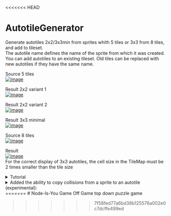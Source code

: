 <<<<<<< HEAD
# AutotileGenerator
Generate autotiles 2x2/3x3min from sprites whith 5 tiles or 3x3 from 8 tiles, and add to tileset.<br>
The autotile name defines the name of the sprite from which it was created.<br>
You can add autotiles to an existing tileset. Old tiles can be replaced with new autotiles if they have the same name.

Source 5 tiles <br>
  <a href="https://imgbb.com/"><img src="https://i.ibb.co/wrbf003/image.png" alt="image" border="0"></a>
  
Result 2x2 variant 1<br>
  <a href="https://imgbb.com/"><img src="https://i.ibb.co/R6BD7HL/image.png" alt="image" border="0"></a>

Result 2x2 variant 2<br>
  <a href="https://imgbb.com/"><img src="https://i.ibb.co/SQxH25m/image.png" alt="image" border="0"></a>

Result 3x3 minimal<br>
  <a href="https://imgbb.com/"><img src="https://i.ibb.co/z2sfmzf/image.png" alt="image" border="0"></a>

Source 8 tiles <br>
  <a href="https://imgbb.com/"><img src="https://i.ibb.co/p0fCPNb/image.png" alt="image" border="0"></a>

Result <br>
  <a href="https://imgbb.com/"><img src="https://i.ibb.co/kyyYHr3/image.png" alt="image" border="0"></a> <br>
For the correct display of 3x3 autotiles, the cell size in the TileMap must be 2 times smaller than the tile size <br>


<details>
  <summary>
    Tutorial
  </summary>
  <a href="https://ibb.co/jgh18CD"><img src="https://i.ibb.co/vZ1KcNk/help1.png" alt="help1" border="0"></a>
  <a href="https://ibb.co/fH93H1x"><img src="https://i.ibb.co/L1rT1kZ/help2.png" alt="help2" border="0"></a>
  <a href="https://ibb.co/r0SxRYf"><img src="https://i.ibb.co/MS4cxr5/help3.png" alt="help3" border="0"></a>
  <a href="https://ibb.co/s2SGFFt"><img src="https://i.ibb.co/JKL4zzC/help4.png" alt="help4" border="0"></a>
  <a href="https://ibb.co/wwXt8jq"><img src="https://i.ibb.co/Sd8SHGg/help5.png" alt="help5" border="0"></a>
  <a href="https://ibb.co/c18Qq7R"><img src="https://i.ibb.co/56jLZfC/help6.png" alt="help6" border="0"></a>
  <a href="https://ibb.co/VQq4T8R"><img src="https://i.ibb.co/ZYMDxC5/help7.png" alt="help7" border="0"></a>
</details>

<details>
  <summary>
Added the ability to copy collisions from a sprite to an autotile (experimental):
  </summary>
Turn on "Copy Collision"<br>
  <a href="https://imgbb.com/"><img src="https://i.ibb.co/q7qYM1G/image.png" alt="image" border="0"></a>

Source <br>
  <a href="https://ibb.co/ZYqbJjm"><img src="https://i.ibb.co/P9qVYLQ/image.png" alt="image" border="0"></a>

Result <br>
  <a href="https://ibb.co/DVThDtk"><img src="https://i.ibb.co/JBgVRK2/image.png" alt="image" border="0"></a>
</details>
=======
# Node-Is-You
Game Off Game top down puzzle game


>>>>>>> 7f58fed77a6bd38b125576a002e0c7dcffe499ed
